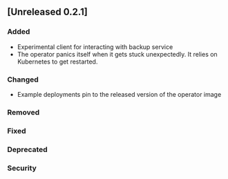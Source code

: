 ## [Unreleased 0.2.1]
### Added

- Experimental client for interacting with backup service
- The operator panics itself when it gets stuck unexpectedly. It relies on Kubernetes to
get restarted.

### Changed

- Example deployments pin to the released version of the operator image

### Removed

### Fixed

### Deprecated

### Security

